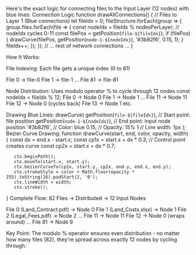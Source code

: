 Here's the exact logic for connecting files to the Input Layer (12 nodes) with blue lines:
Connection Logic
function drawAllConnections() {
    // Files to Layer 1 (Blue connections)
    let fileIdx = 0;
    fileStructure.forEach(group => {
        group.files.forEach(file => {
            const nodeIdx = fileIdx % nodesPerLayer;  // nodeIdx cycles 0-11
            const filePos = getPosition(`file-${fileIdx}`);
            if (filePos) {
                drawCurve(filePos, getPosition(`node-1-${nodeIdx}`), '#3b82f6', 0.15, 1);
            }
            fileIdx++;
        });
    });
    // ... rest of network connections ...
}

How It Works:

File Indexing: Each file gets a unique index (0 to 81)

File 0 → file-0
File 1 → file-1
...
File 81 → file-81


Node Distribution: Uses modulo operator % to cycle through 12 nodes
const nodeIdx = fileIdx % 12;
File 0 → Node 0
File 1 → Node 1
...
File 11 → Node 11
File 12 → Node 0 (cycles back)
File 13 → Node 1
etc.


Drawing Blue Lines:
drawCurve(
       getPosition(`file-${fileIdx}`),    // Start point: file position
       getPosition(`node-1-${nodeIdx}`),  // End point: input node position
       '#3b82f6',                         // Color: blue
       0.15,                              // Opacity: 15%
       1                                  // Line width: 1px
   );
   Bezier Curve Drawing:
   function drawCurve(start, end, color, opacity, width) {
       const dx = end.x - start.x;
       const cp1x = start.x + dx * 0.3;  // Control point creates curve
       const cp2x = start.x + dx * 0.7;

       ctx.beginPath();
       ctx.moveTo(start.x, start.y);
       ctx.bezierCurveTo(cp1x, start.y, cp2x, end.y, end.x, end.y);
       ctx.strokeStyle = color + Math.floor(opacity * 255).toString(16).padStart(2, '0');
       ctx.lineWidth = width;
       ctx.stroke();
   }
   Complete Flow:
   82 Files → Distributed → 12 Input Nodes

File 0  (Land_Contract.pdf)      → Node 0
File 1  (Land_Costs.xlsx)        → Node 1
File 2  (Legal_Fees.pdf)         → Node 2
...
File 11                          → Node 11
File 12                          → Node 0  (wraps around)
...
File 81                          → Node 9

Key Point: The modulo % operator ensures even distribution - no matter how many files (82), they're spread across exactly 12 nodes by cycling through.
